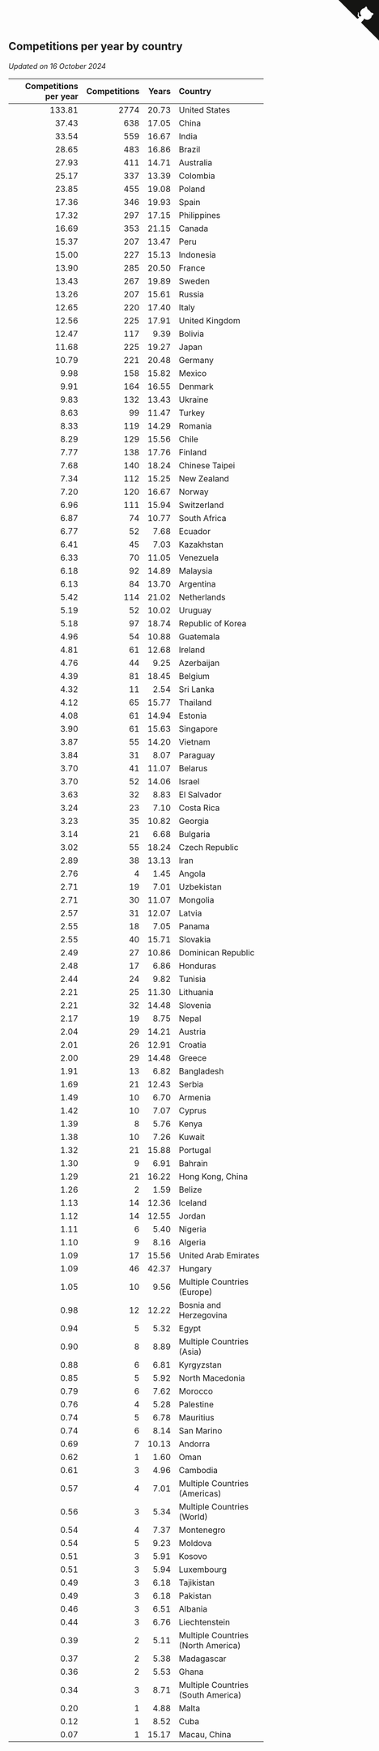 ## Competitions per year by country

*Updated on 16 October 2024*

| Competitions per year | Competitions | Years | Country |
| ---: | ---: | ---: | :--- |
| 133.81 | 2774 | 20.73 | United States |
| 37.43 | 638 | 17.05 | China |
| 33.54 | 559 | 16.67 | India |
| 28.65 | 483 | 16.86 | Brazil |
| 27.93 | 411 | 14.71 | Australia |
| 25.17 | 337 | 13.39 | Colombia |
| 23.85 | 455 | 19.08 | Poland |
| 17.36 | 346 | 19.93 | Spain |
| 17.32 | 297 | 17.15 | Philippines |
| 16.69 | 353 | 21.15 | Canada |
| 15.37 | 207 | 13.47 | Peru |
| 15.00 | 227 | 15.13 | Indonesia |
| 13.90 | 285 | 20.50 | France |
| 13.43 | 267 | 19.89 | Sweden |
| 13.26 | 207 | 15.61 | Russia |
| 12.65 | 220 | 17.40 | Italy |
| 12.56 | 225 | 17.91 | United Kingdom |
| 12.47 | 117 | 9.39 | Bolivia |
| 11.68 | 225 | 19.27 | Japan |
| 10.79 | 221 | 20.48 | Germany |
| 9.98 | 158 | 15.82 | Mexico |
| 9.91 | 164 | 16.55 | Denmark |
| 9.83 | 132 | 13.43 | Ukraine |
| 8.63 | 99 | 11.47 | Turkey |
| 8.33 | 119 | 14.29 | Romania |
| 8.29 | 129 | 15.56 | Chile |
| 7.77 | 138 | 17.76 | Finland |
| 7.68 | 140 | 18.24 | Chinese Taipei |
| 7.34 | 112 | 15.25 | New Zealand |
| 7.20 | 120 | 16.67 | Norway |
| 6.96 | 111 | 15.94 | Switzerland |
| 6.87 | 74 | 10.77 | South Africa |
| 6.77 | 52 | 7.68 | Ecuador |
| 6.41 | 45 | 7.03 | Kazakhstan |
| 6.33 | 70 | 11.05 | Venezuela |
| 6.18 | 92 | 14.89 | Malaysia |
| 6.13 | 84 | 13.70 | Argentina |
| 5.42 | 114 | 21.02 | Netherlands |
| 5.19 | 52 | 10.02 | Uruguay |
| 5.18 | 97 | 18.74 | Republic of Korea |
| 4.96 | 54 | 10.88 | Guatemala |
| 4.81 | 61 | 12.68 | Ireland |
| 4.76 | 44 | 9.25 | Azerbaijan |
| 4.39 | 81 | 18.45 | Belgium |
| 4.32 | 11 | 2.54 | Sri Lanka |
| 4.12 | 65 | 15.77 | Thailand |
| 4.08 | 61 | 14.94 | Estonia |
| 3.90 | 61 | 15.63 | Singapore |
| 3.87 | 55 | 14.20 | Vietnam |
| 3.84 | 31 | 8.07 | Paraguay |
| 3.70 | 41 | 11.07 | Belarus |
| 3.70 | 52 | 14.06 | Israel |
| 3.63 | 32 | 8.83 | El Salvador |
| 3.24 | 23 | 7.10 | Costa Rica |
| 3.23 | 35 | 10.82 | Georgia |
| 3.14 | 21 | 6.68 | Bulgaria |
| 3.02 | 55 | 18.24 | Czech Republic |
| 2.89 | 38 | 13.13 | Iran |
| 2.76 | 4 | 1.45 | Angola |
| 2.71 | 19 | 7.01 | Uzbekistan |
| 2.71 | 30 | 11.07 | Mongolia |
| 2.57 | 31 | 12.07 | Latvia |
| 2.55 | 18 | 7.05 | Panama |
| 2.55 | 40 | 15.71 | Slovakia |
| 2.49 | 27 | 10.86 | Dominican Republic |
| 2.48 | 17 | 6.86 | Honduras |
| 2.44 | 24 | 9.82 | Tunisia |
| 2.21 | 25 | 11.30 | Lithuania |
| 2.21 | 32 | 14.48 | Slovenia |
| 2.17 | 19 | 8.75 | Nepal |
| 2.04 | 29 | 14.21 | Austria |
| 2.01 | 26 | 12.91 | Croatia |
| 2.00 | 29 | 14.48 | Greece |
| 1.91 | 13 | 6.82 | Bangladesh |
| 1.69 | 21 | 12.43 | Serbia |
| 1.49 | 10 | 6.70 | Armenia |
| 1.42 | 10 | 7.07 | Cyprus |
| 1.39 | 8 | 5.76 | Kenya |
| 1.38 | 10 | 7.26 | Kuwait |
| 1.32 | 21 | 15.88 | Portugal |
| 1.30 | 9 | 6.91 | Bahrain |
| 1.29 | 21 | 16.22 | Hong Kong, China |
| 1.26 | 2 | 1.59 | Belize |
| 1.13 | 14 | 12.36 | Iceland |
| 1.12 | 14 | 12.55 | Jordan |
| 1.11 | 6 | 5.40 | Nigeria |
| 1.10 | 9 | 8.16 | Algeria |
| 1.09 | 17 | 15.56 | United Arab Emirates |
| 1.09 | 46 | 42.37 | Hungary |
| 1.05 | 10 | 9.56 | Multiple Countries (Europe) |
| 0.98 | 12 | 12.22 | Bosnia and Herzegovina |
| 0.94 | 5 | 5.32 | Egypt |
| 0.90 | 8 | 8.89 | Multiple Countries (Asia) |
| 0.88 | 6 | 6.81 | Kyrgyzstan |
| 0.85 | 5 | 5.92 | North Macedonia |
| 0.79 | 6 | 7.62 | Morocco |
| 0.76 | 4 | 5.28 | Palestine |
| 0.74 | 5 | 6.78 | Mauritius |
| 0.74 | 6 | 8.14 | San Marino |
| 0.69 | 7 | 10.13 | Andorra |
| 0.62 | 1 | 1.60 | Oman |
| 0.61 | 3 | 4.96 | Cambodia |
| 0.57 | 4 | 7.01 | Multiple Countries (Americas) |
| 0.56 | 3 | 5.34 | Multiple Countries (World) |
| 0.54 | 4 | 7.37 | Montenegro |
| 0.54 | 5 | 9.23 | Moldova |
| 0.51 | 3 | 5.91 | Kosovo |
| 0.51 | 3 | 5.94 | Luxembourg |
| 0.49 | 3 | 6.18 | Tajikistan |
| 0.49 | 3 | 6.18 | Pakistan |
| 0.46 | 3 | 6.51 | Albania |
| 0.44 | 3 | 6.76 | Liechtenstein |
| 0.39 | 2 | 5.11 | Multiple Countries (North America) |
| 0.37 | 2 | 5.38 | Madagascar |
| 0.36 | 2 | 5.53 | Ghana |
| 0.34 | 3 | 8.71 | Multiple Countries (South America) |
| 0.20 | 1 | 4.88 | Malta |
| 0.12 | 1 | 8.52 | Cuba |
| 0.07 | 1 | 15.17 | Macau, China |


<a href="https://github.com/jonatanklosko/wca_statistics" class="github-corner" aria-label="View source on Github"><svg width="80" height="80" viewBox="0 0 250 250" style="fill:#151513; color:#fff; position: absolute; top: 0; border: 0; right: 0;" aria-hidden="true"><path d="M0,0 L115,115 L130,115 L142,142 L250,250 L250,0 Z"></path><path d="M128.3,109.0 C113.8,99.7 119.0,89.6 119.0,89.6 C122.0,82.7 120.5,78.6 120.5,78.6 C119.2,72.0 123.4,76.3 123.4,76.3 C127.3,80.9 125.5,87.3 125.5,87.3 C122.9,97.6 130.6,101.9 134.4,103.2" fill="currentColor" style="transform-origin: 130px 106px;" class="octo-arm"></path><path d="M115.0,115.0 C114.9,115.1 118.7,116.5 119.8,115.4 L133.7,101.6 C136.9,99.2 139.9,98.4 142.2,98.6 C133.8,88.0 127.5,74.4 143.8,58.0 C148.5,53.4 154.0,51.2 159.7,51.0 C160.3,49.4 163.2,43.6 171.4,40.1 C171.4,40.1 176.1,42.5 178.8,56.2 C183.1,58.6 187.2,61.8 190.9,65.4 C194.5,69.0 197.7,73.2 200.1,77.6 C213.8,80.2 216.3,84.9 216.3,84.9 C212.7,93.1 206.9,96.0 205.4,96.6 C205.1,102.4 203.0,107.8 198.3,112.5 C181.9,128.9 168.3,122.5 157.7,114.1 C157.9,116.9 156.7,120.9 152.7,124.9 L141.0,136.5 C139.8,137.7 141.6,141.9 141.8,141.8 Z" fill="currentColor" class="octo-body"></path></svg></a><style>.github-corner:hover .octo-arm{animation:octocat-wave 560ms ease-in-out}@keyframes octocat-wave{0%,100%{transform:rotate(0)}20%,60%{transform:rotate(-25deg)}40%,80%{transform:rotate(10deg)}}@media (max-width:500px){.github-corner:hover .octo-arm{animation:none}.github-corner .octo-arm{animation:octocat-wave 560ms ease-in-out}}</style>
